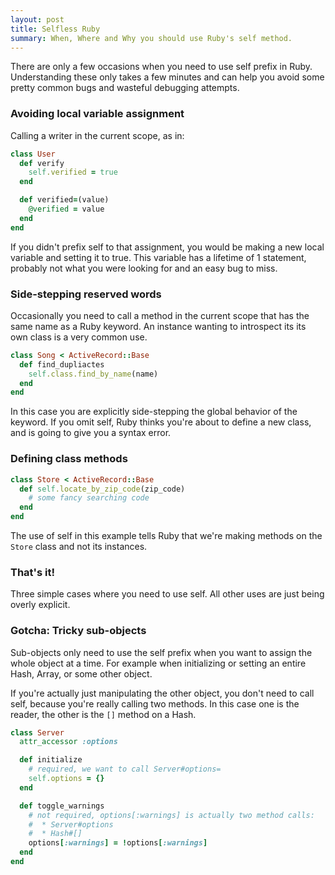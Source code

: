 ```yaml
---
layout: post
title: Selfless Ruby
summary: When, Where and Why you should use Ruby's self method.
---
```


There are only a few occasions when you need to use self prefix in Ruby. Understanding these only takes a few minutes and can help you avoid some pretty common bugs and wasteful debugging attempts.

###  Avoiding local variable assignment

Calling a writer in the current scope, as in:

```ruby
class User
  def verify
    self.verified = true
  end

  def verified=(value)
    @verified = value
  end
end
```

If you didn't prefix self to that assignment, you would be making a new local variable and setting it to true. This variable has a lifetime of 1 statement, probably not what you were looking for and an easy bug to miss.


### Side-stepping reserved words

Occasionally you need to call a method in the current scope that has the same name as a Ruby keyword. An instance wanting to introspect its its own class is a very common use.

```ruby
class Song < ActiveRecord::Base
  def find_dupliactes
    self.class.find_by_name(name)
  end
end
```

In this case you are explicitly side-stepping the global behavior of the keyword. If you omit self, Ruby thinks you're about to define a new class, and is going to give you a syntax error.

### Defining class methods

```ruby
class Store < ActiveRecord::Base
  def self.locate_by_zip_code(zip_code)
    # some fancy searching code
  end
end
```

The use of self in this example tells Ruby that we're making methods on the `Store` class and not its instances.

### That's it!

Three simple cases where you need to use self. All other uses are just being overly explicit.

### Gotcha: Tricky sub-objects

Sub-objects only need to use the self prefix when you want to assign the whole object at a time. For example when initializing or setting an entire Hash, Array, or some other object.

If you're actually just manipulating the other object, you don't need to call self, because you're really calling two methods. In this case one is the reader, the other is the `[]` method on a Hash.

```ruby
class Server
  attr_accessor :options

  def initialize
    # required, we want to call Server#options=
    self.options = {}
  end

  def toggle_warnings
    # not required, options[:warnings] is actually two method calls:
    #  * Server#options
    #  * Hash#[]
    options[:warnings] = !options[:warnings]
  end
end
```
